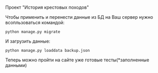 Проект "История крестовых походов"

Чтобы применить и перенести данные из БД на Ваш сервер нужно всопльзоваться командой:
```
python manage.py migrate
```
И загрузить данные:
```
python manage.py loaddata backup.json
```
Теперь можно пройти на сайте уже готовые тесты(*заполненные данными)